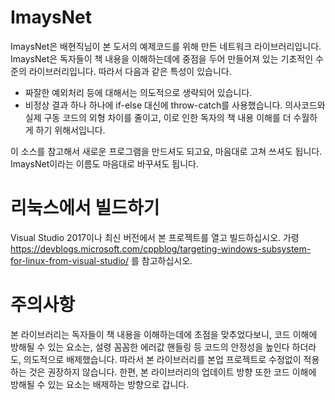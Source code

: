 # ImaysNet

ImaysNet은 배현직님이 본 도서의 예제코드를 위해 만든 네트워크 라이브러리입니다. 
ImaysNet은 독자들이 책 내용을 이해하는데에 중점을 두어 만들어져 있는 기초적인 수준의 라이브러리입니다.
따라서 다음과 같은 특성이 있습니다.

* 짜잘한 예외처리 등에 대해서는 의도적으로 생략되어 있습니다.
* 비정상 결과 하나 하나에 if-else 대신에 throw-catch를 사용했습니다. 
  의사코드와 실제 구동 코드의 외형 차이를 줄이고, 이로 인한 독자의 책 내용 이해를 더 수월하게 하기 위해서입니다.

이 소스를 참고해서 새로운 프로그램을 만드셔도 되고요, 마음대로 고쳐 쓰셔도 됩니다. ImaysNet이라는 이름도 마음대로 바꾸셔도 됩니다. 

# 리눅스에서 빌드하기

Visual Studio 2017이나 최신 버전에서 본 프로젝트를 열고 빌드하십시오.
가령 https://devblogs.microsoft.com/cppblog/targeting-windows-subsystem-for-linux-from-visual-studio/ 를 참고하십시오.

# 주의사항

본 라이브러리는 독자들이 책 내용을 이해하는데에 초점을 맞추었다보니, 코드 이해에 방해될 수 있는 요소는, 설령 꼼꼼한 에러값 핸들링 등 코드의 안정성을 높인다 하더라도, 의도적으로 배제했습니다. 따라서 본 라이브러리를 본업 프로젝트로 수정없이 적용하는 것은 권장하지 않습니다. 한편, 본 라이브러리의 업데이트 방향 또한 코드 이해에 방해될 수 있는 요소는 배제하는 방향으로 갑니다.
